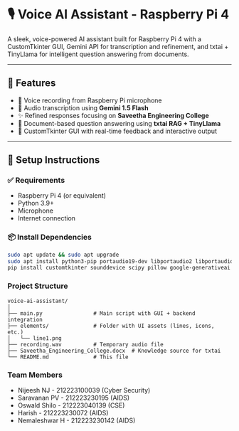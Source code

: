 # 🎙️ Voice AI Assistant - Raspberry Pi 4

A sleek, voice-powered AI assistant built for Raspberry Pi 4 with a CustomTkinter GUI, Gemini API for transcription and refinement, and txtai + TinyLlama for intelligent question answering from documents.

---

## 📌 Features

- 🎤 Voice recording from Raspberry Pi microphone
- 🧠 Audio transcription using **Gemini 1.5 Flash**
- ✨ Refined responses focusing on **Saveetha Engineering College**
- 📄 Document-based question answering using **txtai RAG + TinyLlama**
- 🎨 CustomTkinter GUI with real-time feedback and interactive output

---

## 🚀 Setup Instructions

### ✅ Requirements

- Raspberry Pi 4 (or equivalent)
- Python 3.9+
- Microphone
- Internet connection

### 📦 Install Dependencies

```bash
sudo apt update && sudo apt upgrade
sudo apt install python3-pip portaudio19-dev libportaudio2 libportaudiocpp0 ffmpeg
pip install customtkinter sounddevice scipy pillow google-generativeai txtai[all]
```

### Project Structure
```
voice-ai-assistant/
│
├── main.py                # Main script with GUI + backend integration
├── elements/              # Folder with UI assets (lines, icons, etc.)
│   └── line1.png
├── recording.wav          # Temporary audio file
├── Saveetha_Engineering_College.docx  # Knowledge source for txtai
└── README.md              # This file
```

### Team Members
- Nijeesh NJ - 212223100039 (Cyber Security)
- Saravanan PV - 212223230195 (AIDS)
- Oswald Shilo - 212223040139 (CSE)
- Harish - 212223230072 (AIDS)
- Nemaleshwar H - 212223230142 (AIDS)